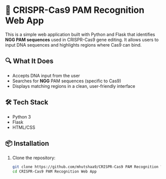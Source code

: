 # 🧬 CRISPR-Cas9 PAM Recognition Web App

This is a simple web application built with Python and Flask that identifies **NGG PAM sequences** used in CRISPR-Cas9 gene editing. It allows users to input DNA sequences and highlights regions where Cas9 can bind.

## 🔍 What It Does
- Accepts DNA input from the user
- Searches for **NGG** PAM sequences (specific to Cas9)
- Displays matching regions in a clean, user-friendly interface

## 🛠️ Tech Stack
- Python 3
- Flask
- HTML/CSS

## 📦 Installation
1. Clone the repository:
   ```bash
   git clone https://github.com/mhutshaa9/CRISPR-Cas9 PAM Recognition Web App.git
   cd CRISPR-Cas9 PAM Recognition Web App


